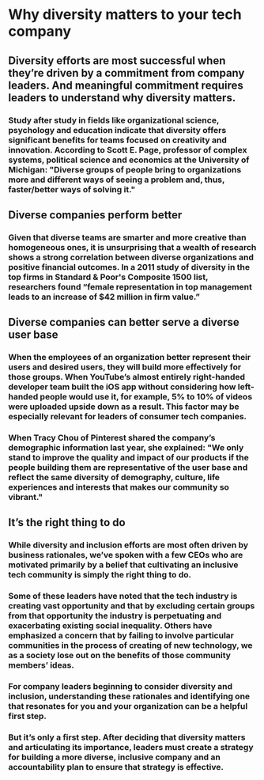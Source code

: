 # Why diversity matters to your tech company

## Diversity efforts are most successful when they’re driven by a commitment from company leaders. And meaningful commitment requires leaders to understand why diversity matters. 

### Study after study in fields like organizational science, psychology and education indicate that diversity offers significant benefits for teams focused on creativity and innovation. According to Scott E. Page, professor of complex systems, political science and economics at the University of Michigan: "Diverse groups of people bring to organizations more and different ways of seeing a problem and, thus, faster/better ways of solving it."

## Diverse companies perform better

### Given that diverse teams are smarter and more creative than homogeneous ones, it is unsurprising that a wealth of research shows a strong correlation between diverse organizations and positive financial outcomes. In a 2011 study of diversity in the top firms in Standard & Poor's Composite 1500 list, researchers found “female representation in top management leads to an increase of $42 million in firm value.”

## Diverse companies can better serve a diverse user base 

### When the employees of an organization better represent their users and desired users, they will build more effectively for those groups. When YouTube’s almost entirely right-handed developer team built the iOS app without considering how left-handed people would use it, for example, 5% to 10% of videos were uploaded upside down as a result. This factor may be especially relevant for leaders of consumer tech companies.

### When Tracy Chou of Pinterest shared the company’s demographic information last year, she explained: "We only stand to improve the quality and impact of our products if the people building them are representative of the user base and reflect the same diversity of demography, culture, life experiences and interests that makes our community so vibrant."

## It’s the right thing to do 

### While diversity and inclusion efforts are most often driven by business rationales, we’ve spoken with a few CEOs who are motivated primarily by a belief that cultivating an inclusive tech community is simply the right thing to do.

### Some of these leaders have noted that the tech industry is creating vast opportunity and that by excluding certain groups from that opportunity the industry is perpetuating and exacerbating existing social inequality. Others have emphasized a concern that by failing to involve particular communities in the process of creating of new technology, we as a society lose out on the benefits of those community members’ ideas. 

### For company leaders beginning to consider diversity and inclusion, understanding these rationales and identifying one that resonates for you and your organization can be a helpful first step.

### But it’s only a first step. After deciding that diversity matters and articulating its importance, leaders must create a strategy for building a more diverse, inclusive company and an accountability plan to ensure that strategy is effective.



